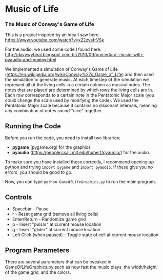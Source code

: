# Music of Life

### The Music of Conway's Game of Life 

This is a project inspired by an idea I saw here: https://www.youtube.com/watch?v=x22zysfrVSk

For the audio, we used some code I found here: http://davywybiral.blogspot.com.br/2010/09/procedural-music-with-pyaudio-and-numpy.html

We implemented a simulation of Conway's Game of Life (https://en.wikipedia.org/wiki/Conway%27s_Game_of_Life) and then used the simulation to generate music. At each timestep of the simulation we represent all of the living cells in a certain column as musical notes. The notes that are played are determined by which rows the living cells are in. Each row corresponds to a certain note in the Pentatonic Major scale (you could change the scale used by modifying the code). We used the Pentatonic Major scale because it contains no dissonant intervals, meaning any combination of notes sound "nice" together.

## Running the Code

Before you run the code, you need to install two libraries: 

* **pygame** (pygame.org) for the graphics 
* **pyaudio** (https://people.csail.mit.edu/hubert/pyaudio/) for the audio. 


To make sure you have installed these correctly, I recommend opening up python and trying `import pygame` and `import pyaudio`. If these give you no errors, you should be good to go.

Now, you can type `python GameOfLifeGraphics.py` to run the main program.

## Controls

* Spacebar - Pause
* r - Reset game grid (remove all living cells)
* Enter/Return - Randomize game grid
* p - Insert "pulsar" at current mouse location
* g - Insert "glider" at current mouse location
* Left Click (when paused) - Toggle state of cell at current mouse location

## Program Parameters

There are several parameters that can be tweaked in GameOfLifeGraphics.py such as how fast the music plays, the width/height of the game grid, and the colors. 

